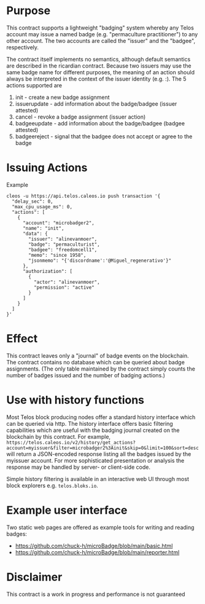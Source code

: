 <h1 class="clause">Purpose</h1>

This contract supports a lightweight "badging" system whereby any Telos account may issue a named badge (e.g. "permaculture practitioner") to any other account. The two accounts are called the "issuer" and the "badgee", respectively.

The contract itself implements no semantics, although default semantics are described in the ricardian contract. Because two issuers may use the same badge name for different purposes, the meaning of an action should always be interpreted in the context of the issuer identity (e.g. <issuer>:<badgename>). The 5 actions supported are
1. init - create a new badge assignment
2. issuerupdate - add information about the badge/badgee (issuer attested)
3. cancel - revoke a badge assignment (issuer action)
4. badgeeupdate - add information about the badge/badgee (badgee attested)
5. badgeereject - signal that the badgee does not accept or agree to the badge 

<h1 class="clause">Issuing Actions</h1>

Example
```
cleos -u https://api.telos.caleos.io push transaction '{
  "delay_sec": 0,
  "max_cpu_usage_ms": 0,
  "actions": [
    {
      "account": "microbadger2",
      "name": "init",
      "data": {
        "issuer": "alinevanmoer",
        "badge": "permaculturist",
        "badgee": "freedomcell1",
        "memo": "since 1958",
        "jsonmemo": "{'discordname':'@Miguel_regenerativo'}"
      },
      "authorization": [
        {
          "actor": "alinevanmoer",
          "permission": "active"
        }
      ]
    }
  ]
}'
```

<h1 class="clause">Effect</h1>

This contract leaves only a "journal" of badge events on the blockchain. The contract contains no database which can be queried about badge assignments. (The only table maintained by the contract simply counts the number of badges issued and the number of badging actions.)

<h1 class="clause">Use with history functions</h1>

Most Telos block producing nodes offer a standard history interface which can be queried via http. The history interface offers basic filtering capabilities which are useful with the badging journal created on the blockchain by this contract. For example, 
`https://telos.caleos.io/v2/history/get_actions?account=myissuer&filter=microbadger2%3Ainit&skip=0&limit=100&sort=desc`
will return a JSON-encoded response listing all the badges issued by the myissuer account. For more sophisticated presentation or analysis the response may be handled by server- or client-side code.

Simple history filtering is available in an interactive web UI through most block explorers e.g. `telos.bloks.io`.

<h1 class="clause">Example user interface</h1>

Two static web pages are offered as example tools for writing and reading badges:
  * https://github.com/chuck-h/microBadge/blob/main/basic.html
  * https://github.com/chuck-h/microBadge/blob/main/reporter.html

<h1 class="clause">Disclaimer</h1>

This contract is a work in progress and performance is not guaranteed

